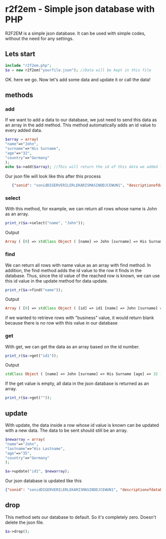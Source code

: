 # r2f2em - Simple json database with PHP
R2F2EM is a simple json database. It can be used with simple codes, without the need for any settings.
## Lets start

```php
include "r2f2em.php";
$a = new r2f2em("yourfile.json"); //Data will be kept in this file
```
OK. here we go. Now let's add some data and update it or call the data!
## methods
### add
If we want to add a data to our database, we just need to send this data as an array in the add method.
This method automatically adds an id value to every added data.
```php
$array = array(
"name"=>"John",
"surname"=>"His Surname",
"age"=>"32",
"country"=>"Germany"
);
echo $a->add($array); //This will return the id of this data we added last
```
Our json file will look like this after this process
```json
   {"sonid": "sonidDIGERVERILERLEKARISMASINDDJCEWUN1", "descriptionofdatabase": {"tr": {"aciklama": "Bu veritabanı, json formatında herkese açık bir veritabanıdır."}},  "id1": {"name":"John","surname":"His Surname","age":"32","country":"Germany"}}
```
### select
With this method, for example, we can return all rows whose name is John as an array.
```php
print_r($a->select("name", "John"));
```
Output
```php
Array ( [0] => stdClass Object ( [name] => John [surname] => His Surname [age] => 32 [country] => Germany ) )
```
### find
We can return all rows with name value as an array with find method.
In addition, the find method adds the id value to the row it finds in the database. Thus, since the id value of the reached row is known, we can use this id value in the update method for data update.
```php
print_r($a->find("name"));
```
Output
```php
Array ( [0] => stdClass Object ( [id] => id1 [name] => John [surname] => His Surname [age] => 32 [country] => Germany ) )
```
if we wanted to retrieve rows with "business" value, it would return blank because there is no row with this value in our database

### get
With get, we can get the data as an array based on the id number.
```php
print_r($a->get("id1"));
```
Output
```php
stdClass Object ( [name] => John [surname] => His Surname [age] => 32 [country] => Germany )
```
If the get value is empty, all data in the json database is returned as an array.
```php
print_r($a->get(""));
```
## update
With update, the data inside a row whose id value is known can be updated with a new data. The data to be sent should still be an array.
```php
$newarray = array(
"name"=>"John",
"lastname"=>"His Lastname",
"age"=>"35",
"country"=>"Germany"
);

$a->update("id1", $newarray);
```
Our json database is updated like this
```json
{"sonid": "sonidDIGERVERILERLEKARISMASINDDJCEWUN1", "descriptionofdatabase": {"tr": {"aciklama": "Bu veritabanı, json formatında herkese açık bir veritabanıdır."}},  "id1": {"name":"John","lastname":"His Lastname","age":"35","country":"Germany"}}
```
## drop
This method sets our database to default. So it's completely zero. Doesn't delete the json file.
```php
$a->drop();
```

